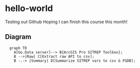 # hello-world
Testing out Github
Hoping I can finish this course this month!

## Diagram
```mermaid
  graph TD
    A[Go.Data server]--> B{ArcGIS Pro SITREP Toolbox};
    B -->|Raw| C[Extract raw API to csv];
    B -.-> |Summary| D[Summarize SITREP vars to csv & FGDB];
```

